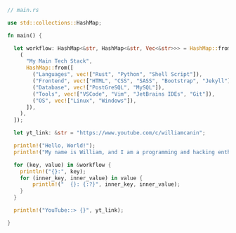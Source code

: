 <!-- ### <img src="https://media.giphy.com/media/hvRJCLFzcasrR4ia7z/giphy.gif" width="25px"> Hi there -->

<!--
**williamcanin/williamcanin** is a ✨ _special_ ✨ repository because its `README.md` (this file) appears on your GitHub profile.

Here are some ideas to get you started:

- 🔭 I’m currently working on ...
- 🌱 I’m currently learning ...
- 👯 I’m looking to collaborate on ...
- 🤔 I’m looking for help with ...
- 💬 Ask me about ...
- 📫 How to reach me: ...
- 😄 Pronouns: ...
- ⚡ Fun fact: ...
-->

<!--
```python
#!/usr/bin/env python3

print("Hello, World!")
print("My name is William, and I am a programming and hacking enthusiast.")

MY_ENVIRONMENT = "https://github.com/williamcanin/my_environment"

workflow = {
    "my_main_tech_stack": {
        "Languages": ["Rust", "Python", "Shell Script"],
        "Frameworks": ["Django"],
        "Frontend": ["HTML", "CSS", "SASS", "Bootstrap", "Jekyll"],
        "Database": ["PostGreSQL"],
        "Tools": ["VSCode", "Vim", "PyCharm", "Git", "DBeaver"],
        "OS": ["Linux"]
    },
}

follow_me = {
    "YouTube": "https://www.youtube.com/c/williamcanin",
}
```
<img width="340px" src="https://github-readme-stats.vercel.app/api/top-langs/?username=williamcanin&hide=html,coffeescript,makefile,mako,pug,batchfile,ruby,tsql,procfile&hide_border=true&layout=compact&theme=buefy"/> <img width="405px" src="https://github-readme-stats.vercel.app/api?username=williamcanin&theme=buefy&hide_border=true"/>
-->

```rust
// main.rs

use std::collections::HashMap;

fn main() {

  let workflow: HashMap<&str, HashMap<&str, Vec<&str>>> = HashMap::from([
    (
      "My Main Tech Stack",
      HashMap::from([
        ("Languages", vec!["Rust", "Python", "Shell Script"]),
        ("Frontend", vec!["HTML", "CSS", "SASS", "Bootstrap", "Jekyll"]),
        ("Database", vec!["PostGreSQL", "MySQL"]),
        ("Tools", vec!["VSCode", "Vim", "JetBrains IDEs", "Git"]),
        ("OS", vec!["Linux", "Windows"]),
      ]),
    ),
  ]);

  let yt_link: &str = "https://www.youtube.com/c/williamcanin";

  println!("Hello, World!");
  println!("My name is William, and I am a programming and hacking enthusiast.");

  for (key, value) in &workflow {
    println!("{}:", key);
    for (inner_key, inner_value) in value {
        println!("  {}: {:?}", inner_key, inner_value);
    }
  }

  println!("YouTube::> {}", yt_link);

}
```

